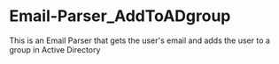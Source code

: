 # Email-Parser_AddToADgroup
This is an Email Parser that gets the user's email and adds the user to a group in Active Directory
